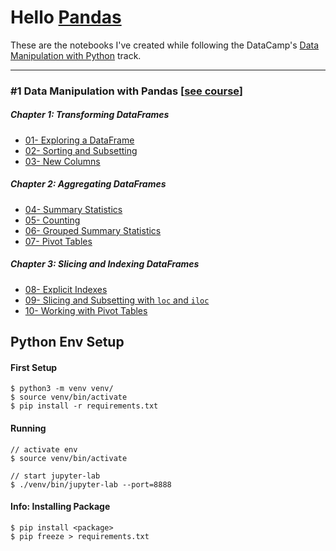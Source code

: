 # Hello [Pandas](https://pandas.pydata.org/)

These are the notebooks I've created while following the DataCamp's [Data Manipulation with Python](https://www.datacamp.com/tracks/data-manipulation-with-python) track.

---

### #1 Data Manipulation with Pandas [[see course](https://www.datacamp.com/courses/data-manipulation-with-pandas)]
##### Chapter 1: Transforming DataFrames

- [01- Exploring a DataFrame](./01-%20Exploring%20a%20DataFrame.ipynb)
- [02- Sorting and Subsetting](./02-%20Sorting%20and%20Subsetting.ipynb)
- [03- New Columns](./03-%20New%20Columns.ipynb)

##### Chapter 2: Aggregating DataFrames

- [04- Summary Statistics](./04-%20Summary%20Statistics.ipynb)
- [05- Counting](./05-%20Counting.ipynb)
- [06- Grouped Summary Statistics](./06-%20Grouped%20Summary%20Statistics.ipynb)
- [07- Pivot Tables](./07-%20Pivot%20Tables.ipynb)

##### Chapter 3: Slicing and Indexing DataFrames

- [08- Explicit Indexes](./08-%20Explicit%20Indexes.ipynb)
- [09- Slicing and Subsetting with `loc` and `iloc`](./09-%20Slicing%20and%20Subsetting%20with%20loc%20and%20iloc.ipynb)
- [10- Working with Pivot Tables](./10-%20Working%20with%20Pivot%20Tables.ipynb)

## Python Env Setup

#### First Setup
    $ python3 -m venv venv/
    $ source venv/bin/activate
    $ pip install -r requirements.txt

#### Running
    // activate env
    $ source venv/bin/activate
    
    // start jupyter-lab
    $ ./venv/bin/jupyter-lab --port=8888

#### Info: Installing Package
    $ pip install <package>
    $ pip freeze > requirements.txt